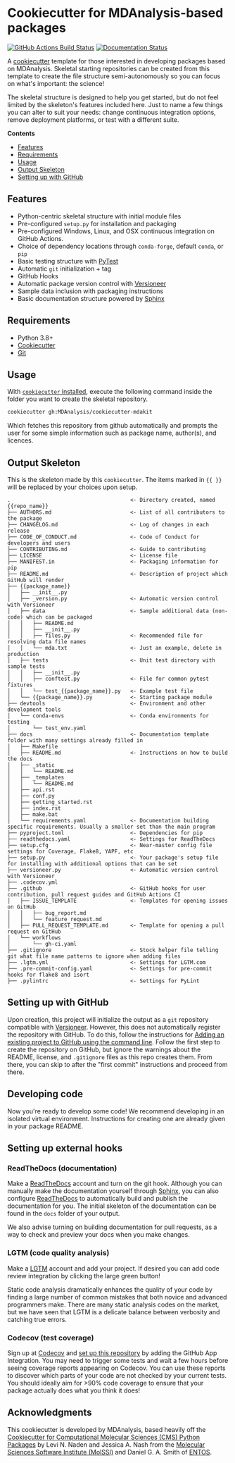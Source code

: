 # Cookiecutter for MDAnalysis-based packages
[//]: # (Badges)
[![GitHub Actions Build Status](https://github.com/MDAnalysis/cookiecutter-mdakit/actions/workflows/gh-ci/badge.svg)](https://github.com/MDAnalysis/cookiecutter-mdakit/actions?query=workflow%3A%22Cookiecutter+CI%22)
[![Documentation Status](https://readthedocs.org/projects/cookiecutter-mdakit/badge/?version=latest)](https://cookiecutter-mdakit.readthedocs.io/en/latest/?badge=latest)


A [cookiecutter](https://github.com/audreyr/cookiecutter) template for those interested in developing
packages based on MDAnalysis. Skeletal starting repositories can be created from this template to create the
file structure semi-autonomously so you can focus on what's important: the science!

The skeletal structure is designed to help you get started, but do not feel limited by the skeleton's features
included here. Just to name a few things you can alter to suit your needs: change continuous integration options,
remove deployment platforms, or test with a different suite.

**Contents**
* [Features](#features)
* [Requirements](#requirements)
* [Usage](#usage)
* [Output Skeleton](#output-skeleton)
* [Setting up with GitHub](#setting-up-with-github)


## Features
* Python-centric skeletal structure with initial module files
* Pre-configured `setup.py` for installation and packaging
* Pre-configured Windows, Linux, and OSX continuous integration on GitHub Actions.
* Choice of dependency locations through `conda-forge`, default `conda`, or `pip`
* Basic testing structure with [PyTest](https://docs.pytest.org/en/latest/)
* Automatic `git` initialization + tag
* GitHub Hooks
* Automatic package version control with [Versioneer](https://github.com/warner/python-versioneer)
* Sample data inclusion with packaging instructions
* Basic documentation structure powered by [Sphinx](http://www.sphinx-doc.org/en/master/)

## Requirements

* Python 3.8+
* [Cookiecutter](http://cookiecutter.readthedocs.io/en/latest/installation.html)
* [Git](https://git-scm.com/)

## Usage

With [`cookiecutter` installed](https://cookiecutter.readthedocs.io/en/latest/installation.html#install-cookiecutter),
execute the following command inside the folder you want to create the skeletal repository.

```bash
cookiecutter gh:MDAnalysis/cookiecutter-mdakit
```

Which fetches this repository from github automatically and prompts the user for some simple information such as
package name, author(s), and licences.

## Output Skeleton

This is the skeleton made by this `cookiecutter`. The items marked in `{{ }}` will be replaced by your choices
upon setup.

```
.                                      <- Directory created, named {{repo_name}}
├── AUTHORS.md                         <- List of all contributors to the package
├── CHANGELOG.md                       <- Log of changes in each release
├── CODE_OF_CONDUCT.md                 <- Code of Conduct for developers and users
├── CONTRIBUTING.md                    <- Guide to contributing
├── LICENSE                            <- License file
├── MANIFEST.in                        <- Packaging information for pip
├── README.md                          <- Description of project which GitHub will render
├── {{package_name}}
│   ├── __init__.py
│   ├── _version.py                    <- Automatic version control with Versioneer
│   ├── data                           <- Sample additional data (non-code) which can be packaged
│   │   ├── README.md
│   │   ├── __init__.py
│   │   ├── files.py                   <- Recommended file for resolving data file names
│   │   └── mda.txt                    <- Just an example, delete in production
│   ├── tests                          <- Unit test directory with sample tests
│   │   ├── __init__.py
│   │   ├── conftest.py                <- File for common pytest fixtures
│   │   └── test_{{package_name}}.py   <- Example test file
│   └── {{package_name}}.py            <- Starting package module
├── devtools                           <- Environment and other development tools
│   └── conda-envs                     <- Conda environments for testing
│       └── test_env.yaml
├── docs                               <- Documentation template folder with many settings already filled in
│   ├── Makefile
│   ├── README.md                      <- Instructions on how to build the docs
│   ├── _static
│   │   └── README.md
│   ├── _templates
│   │   └── README.md
│   ├── api.rst
│   ├── conf.py
│   ├── getting_started.rst
│   ├── index.rst
│   ├── make.bat
│   └── requirements.yaml              <- Documentation building specific requirements. Usually a smaller set than the main program
├── pyproject.toml                     <- Dependencies for pip
├── readthedocs.yaml                   <- Settings for ReadTheDocs
├── setup.cfg                          <- Near-master config file settings for Coverage, Flake8, YAPF, etc
├── setup.py                           <- Your package's setup file for installing with additional options that can be set
├── versioneer.py                      <- Automatic version control with Versioneer
├── .codecov.yml
├── .github                            <- GitHub hooks for user contribution, pull request guides and GitHub Actions CI
│   ├── ISSUE_TEMPLATE                 <- Templates for opening issues on GitHub
│   │   ├── bug_report.md
│   │   └── feature_request.md
│   ├── PULL_REQUEST_TEMPLATE.md       <- Template for opening a pull request on GitHub
│   └── workflows
│       └── gh-ci.yaml
├── .gitignore                         <- Stock helper file telling git what file name patterns to ignore when adding files
├── .lgtm.yml                          <- Settings for LGTM.com
├── .pre-commit-config.yaml            <- Settings for pre-commit hooks for flake8 and isort
├── .pylintrc                          <- Settings for PyLint
```


## Setting up with GitHub
Upon creation, this project will initialize the output as a `git` repository compatible with
[Versioneer](https://github.com/warner/python-versioneer). However, this does not automatically register the
repository with GitHub. To do this, follow the instructions for
[Adding an existing project to GitHub using the command line](https://help.github.com/articles/adding-an-existing-project-to-github-using-the-command-line/).
Follow the first step to create the repository on GitHub, but ignore the warnings about the README, license, and
`.gitignore` files as this repo creates them. From there, you can skip to after the "first commit" instructions and
proceed from there.

## Developing code

Now you're ready to develop some code!
We recommend developing in an isolated virtual environment.
Instructions for creating one are already given in your package README.



## Setting up external hooks

### ReadTheDocs (documentation)
Make a [ReadTheDocs](https://readthedocs.org) account and turn on the git hook. Although you can manually make the
documentation yourself through [Sphinx](http://www.sphinx-doc.org/en/master/usage/quickstart.html), you can also
configure [ReadTheDocs](https://docs.readthedocs.io/en/latest/getting_started.html) to automatically build and
publish the documentation for you. The initial skeleton of the documentation can be found in the `docs` folder
of your output.

We also advise turning on building documentation for pull requests, as a way to check and preview
your docs when you make changes.

### LGTM (code quality analysis)
Make a [LGTM](https://lgtm.com) account and add your project. If desired you can add code review integration by clicking the large green button!

Static code analysis dramatically enhances the quality of your code by finding a large number of common mistakes that both novice and advanced programmers make.
There are many static analysis codes on the market, but we have seen that LGTM is a delicate balance between verbosity and catching true errors.

### Codecov (test coverage)

Sign up at [Codecov](https://about.codecov.io/) and
[set up this repository](https://docs.codecov.com/docs/quick-start)
by adding the GitHub App Integration.
You may need to trigger some tests and wait a few hours
before seeing coverage reports appearing on Codecov.
You can use these reports to discover which parts of your code
are not checked by your current tests.
You should ideally aim for >90% code coverage to ensure that
your package actually does what you think it does!



## Acknowledgments

This cookiecutter is developed by MDAnalysis, based heavily off the
[Cookiecutter for Computational Molecular Sciences (CMS) Python Packages](https://github.com/MolSSI/cookiecutter-cms)
by Levi N. Naden and Jessica A. Nash
from the [Molecular Sciences Software Institute (MolSSI)](http://molssi.org/) and
Daniel G. A. Smith of [ENTOS](https://www.entos.ai/).
